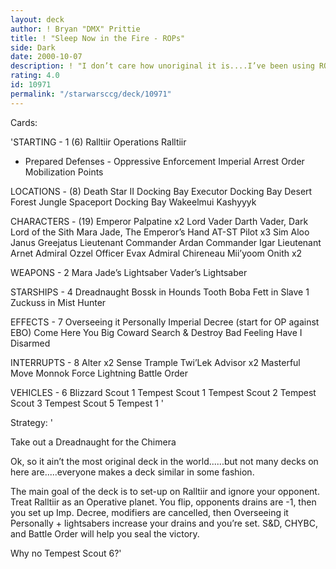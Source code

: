 ```yaml
---
layout: deck
author: ! Bryan "DMX" Prittie
title: ! "Sleep Now in the Fire - ROPs"
side: Dark
date: 2000-10-07
description: ! "I don’t care how unoriginal it is....I’ve been using ROPs as my #1 and #2 deck....now that Ounee Ta is approaching....it’s on the rack...."
rating: 4.0
id: 10971
permalink: "/starwarsccg/deck/10971"
---
```

Cards: 

'STARTING - 1 (6)
Ralltiir Operations
Ralltiir
- Prepared Defenses -
Oppressive Enforcement
Imperial Arrest Order
Mobilization Points

LOCATIONS - (8)
Death Star II Docking Bay
Executor Docking Bay
Desert
Forest
Jungle
Spaceport Docking Bay
Wakeelmui
Kashyyyk

CHARACTERS - (19)
Emperor Palpatine x2
Lord Vader
Darth Vader, Dark Lord of the Sith
Mara Jade, The Emperor’s Hand
AT-ST Pilot x3
Sim Aloo
Janus Greejatus
Lieutenant Commander Ardan
Commander Igar
Lieutenant Arnet
Admiral Ozzel
Officer Evax
Admiral Chireneau
Mii’yoom Onith x2

WEAPONS - 2
Mara Jade’s Lightsaber
Vader’s Lightsaber

STARSHIPS - 4
Dreadnaught
Bossk in Hounds Tooth
Boba Fett in Slave 1
Zuckuss in Mist Hunter

EFFECTS - 7
Overseeing it Personally
Imperial Decree (start for OP against EBO)
Come Here You Big Coward
Search & Destroy
Bad Feeling Have I
Disarmed

INTERRUPTS - 8
Alter x2
Sense
Trample
Twi’Lek Advisor x2
Masterful Move
Monnok
Force Lightning
Battle Order

VEHICLES - 6
Blizzard Scout 1
Tempest Scout 1
Tempest Scout 2
Tempest Scout 3
Tempest Scout 5
Tempest 1
'

Strategy: '

Take out a Dreadnaught for the Chimera

Ok, so it ain’t the most original deck in the world......but not many decks on here are.....everyone makes a deck similar in some fashion.

The main goal of the deck is to set-up on Ralltiir and ignore your opponent.  Treat Ralltiir as an Operative planet.  You flip, opponents drains are -1, then you set up Imp. Decree, modifiers are cancelled, then Overseeing it Personally + lightsabers increase your drains and you’re set.  S&D, CHYBC, and Battle Order will help you seal the victory.

Why no Tempest Scout 6?'
